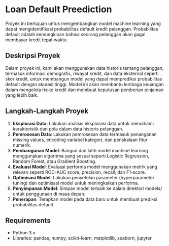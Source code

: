 # Loan Default Preediction

Proyek ini bertujuan untuk mengembangkan model machine learning yang dapat mengidentifikasi probabilitas default kredit pelanggan. Probabilitas default adalah kemungkinan bahwa seorang pelanggan akan gagal membayar kredit tepat waktu.

## Deskripsi Proyek

Dalam proyek ini, kami akan menggunakan data historis tentang pelanggan, termasuk informasi demografis, riwayat kredit, dan data eksternal seperti skor kredit, untuk membangun model yang dapat memprediksi probabilitas default dengan akurasi tinggi. Model ini akan membantu lembaga keuangan dalam mengelola risiko kredit dan membuat keputusan pemberian pinjaman yang lebih baik.

## Langkah-Langkah Proyek

1. **Eksplorasi Data**: Lakukan analisis eksplorasi data untuk memahami karakteristik dan pola dalam data historis pelanggan.
2. **Pemrosesan Data**: Lakukan pemrosesan data termasuk penanganan missing values, encoding variabel kategori, dan penskalaan fitur numerik.
3. **Pembangunan Model**: Bangun dan latih model machine learning menggunakan algoritma yang sesuai seperti Logistic Regression, Random Forest, atau Gradient Boosting.
4. **Evaluasi Model**: Evaluasi performa model menggunakan metrik yang relevan seperti ROC-AUC score, precision, recall, dan F1-score.
5. **Optimisasi Model**: Lakukan penyetelan parameter (hyperparameter tuning) dan optimisasi model untuk meningkatkan performa.
6. **Penyimpanan Model**: Simpan model terbaik ke dalam direktori models/ untuk penggunaan di masa depan.
7. **Penerapan**: Terapkan model pada data baru untuk membuat prediksi probabilitas default.

## Requirements

- Python 3.x
- Libraries: pandas, numpy, scikit-learn, matplotlib, seaborn, jupyter
